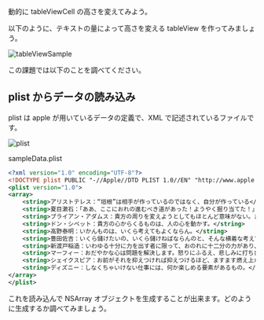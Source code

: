 動的に tableViewCell の高さを変えてみよう。

以下のように、テキストの量によって高さを変える tableView を作ってみましょう。

![tableViewSample](https://raw.github.com/mixi-inc/iOSTraining/master/Doc/Images/HomeWork/4.1/tableViewSample.png)

この課題では以下のことを調べてください。

## plist からデータの読み込み

plist は apple が用いているデータの定義で、XML で記述されているファイルです。

![plist](https://raw.github.com/mixi-inc/iOSTraining/master/Doc/Images/HomeWork/4.1/plist.png)

sampleData.plist
```xml
<?xml version="1.0" encoding="UTF-8"?>
<!DOCTYPE plist PUBLIC "-//Apple//DTD PLIST 1.0//EN" "http://www.apple.com/DTDs/PropertyList-1.0.dtd">
<plist version="1.0">
<array>
	<string>アリストテレス：“垣根”は相手が作っているのではなく、自分が作っている</string>
	<string>夏目漱石：「ああ、ここにおれの進むべき道があった！ようやく掘り当てた！」こういう感投詞を心の底から叫び出される時、貴方がたははじめて心を安んずる事ができるのだろう。</string>
	<string>ブライアン・アダムス：貴方の周りを変えようとしてもほとんど意味がない。まず最初に、自分の信念を変えなさい。そうすれば、貴方の周りのあらゆることがそれに応じて、変わる。</string>
	<string>ドン・シベット：貴方の心からくるものは、人の心を動かす。</string>
	<string>高野泰明：いかんものは、いくら考えてもよくならん。</string>
	<string>豊田佐吉：いくら儲けたいの、いくら儲けねばならんのと、そんな横着な考えでは人間生きてゆけるものではない。</string>
	<string>新渡戸稲造：いわゆる十分に力を出す者に限って、おのれに十二分の力があり、十二分の力を出した者がおのれに十五分の力あることがわかってくる。</string>
	<string>マーフィー：おだやかな心は問題を解決します。怒りにふるえ、悲しみに打ちひしがれ、嫉妬に狂った心は問題をますます混乱させます。問題の解決は心のおだやかな時にしなさい。</string>
	<string>シェイクスピア：お前がそれを抑えつければ抑えつけるほど、ますます燃え上がるよ。静かにささやくように流れていく流れも、せき止められればカンシャクを起こしたように暴れ出すわね。だけどそのさわやかな流れが阻まれなければ、エナメルをかけた石に触れて快い音を奏でるわね。</string>
	<string>ディズニー：しなくちゃいけない仕事には、何か楽しめる要素があるもの。</string>
</array>
</plist>
```
これを読み込んで NSArray オブジェクトを生成することが出来ます。どのように生成するか調べてみましょう。

